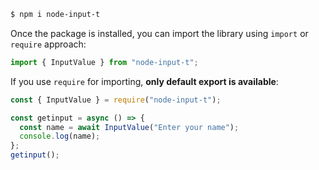 ```bash
$ npm i node-input-t
```

Once the package is installed, you can import the library using `import` or `require` approach:

```js
import { InputValue } from "node-input-t";
```

If you use `require` for importing, **only default export is available**:

```js
const { InputValue } = require("node-input-t");
```

```js
const getinput = async () => {
  const name = await InputValue("Enter your name");
  console.log(name);
};
getinput();
```
